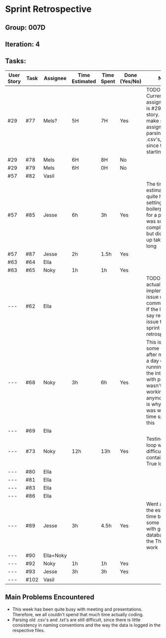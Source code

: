 # Sprint Retrospective

## Group: 007D
## Iteration: 4

## Tasks:

| User Story | Task  | Assignee | Time Estimated | Time Spent | Done (Yes/No) | Notes                                                                                                                                                                             |
|------------|-------|----------|----------------|------------|---------------|-----------------------------------------------------------------------------------------------------------------------------------------------------------------------------------|
| #29        | #77   | Mels?    |       5H        |   7H         |    Yes           | TODO: Currently Mels's assigned issue is #29, the user story. Would it make sense to assign #77, parsing old .csv's, to Mels since that's his starting point?                     |
| #29        | #78   | Mels    |       6H         |        8H    |        No       |                                                                                                                                                                                   |
| #29        | #79   | Mels      |      6H          |     0H      |    No           |                                                                                                                                                                                   |
| #57        | #82   | Vasil    |                |            |               |                                                                                                                                                                                   |
| #57        | #85   | Jesse    | 6h             | 3h         | Yes           | The time estimate was quite high since setting up the boilerplate code for a project was something completely new, but didn't end up taking that long                             |
| #57        | #87   | Jesse    | 2h             | 1.5h       | Yes           |                                                                                                                                                                                   |
| #63        | #64   | Ella     |                |            |               |                                                                                                                                                                                   |
| #63        | #65   | Noky     | 1h             | 1h         | Yes           |                                                                                                                                                                                   |
| ---        | #62   | Ella     |                |            |               | TODO: Is this actually an implementation issue or just communication? If the latter, I'd say remove this issue from the sprint and the retrospective                              |
| ---        | #68   | Noky     | 3h             | 6h         | Yes           | This issue had some problems after more than a day of running, also the integration with parsivel wasn't fully working anymore. That is why there was way more time spent on this |
| ---        | #69   | Ella     |                |            |               |                                                                                                                                                                                   |
| ---        | #73   | Noky     | 12h            | 13h        | Yes           | Testing the main loop was a bit difficult since it contains a while True loop                                                                                                     |
| ---        | #80   | Ella     |                |            |               |                                                                                                                                                                                   |
| ---        | #81   | Ella     |                |            |               |                                                                                                                                                                                   |
| ---        | #83   | Ella     |                |            |               |                                                                                                                                                                                   |
| ---        | #86   | Ella     |                |            |               |                                                                                                                                                                                   |
| ---        | #89   | Jesse    | 3h             | 4.5h       | Yes           | Went a bit over the estimated time because of some issues with getting test databases for the Thies to work                                                                       |                                                                                                      |
| ---        | #90   | Ella+Noky |                |            |               |                                                                                                                                                                                   |
| ---        | #92   | Noky     | 1h             | 1h         | Yes           |                                                                                                                                                                                   |
| ---        | #93   | Jesse    | 3h             | 3h         | Yes           |                                                                                                                                                                                   |
| ---        | #102  | Vasil    |                |            |               |                                                                                                                                                                                   |

## Main Problems Encountered

- This week has been quite busy with meeting and presentations. Therefore, we all couldn't spend that much time actually coding.
- Parsing old .csv's and .txt's are still difficult, since there is little consistency in naming conventions and the way the data is logged in the respective files. 
